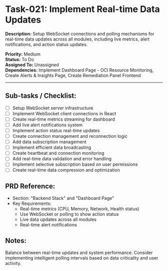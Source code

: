 # Task-021: Implement Real-time Data Updates

**Description:**
Setup WebSocket connections and polling mechanisms for real-time data updates across all modules, including live metrics, alert notifications, and action status updates.

**Priority:** Medium  
**Status:** To Do  
**Assigned To:** Unassigned  
**Dependencies:** Implement Dashboard Page - OCI Resource Monitoring, Create Alerts & Insights Page, Create Remediation Panel Frontend

---

## Sub-tasks / Checklist:
- [ ] Setup WebSocket server infrastructure
- [ ] Implement WebSocket client connections in React
- [ ] Create real-time metrics streaming for dashboard
- [ ] Add live alert notifications system
- [ ] Implement action status real-time updates
- [ ] Create connection management and reconnection logic
- [ ] Add data subscription management
- [ ] Implement efficient data broadcasting
- [ ] Create heartbeat and connection monitoring
- [ ] Add real-time data validation and error handling
- [ ] Implement selective subscription based on user permissions
- [ ] Create real-time data compression and optimization

## PRD Reference:
* Section: "Backend Stack" and "Dashboard Page"
* Key Requirements:
    * Real-time metrics (CPU, Memory, Network, Health status)
    * Use WebSocket or polling to show action status
    * Live data updates across all modules
    * Real-time alert notifications

## Notes:
Balance between real-time updates and system performance. Consider implementing intelligent polling intervals based on data criticality and user activity. 